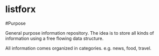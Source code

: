 # listforx

#Purpose

General purpose information repository. The idea is to store all kinds of information using a free flowing data structure.
<br>

All information comes organized in categories. e.g. news, food, travel. 
